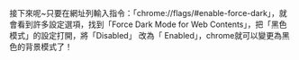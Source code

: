 接下來呢~只要在網址列輸入指令：「chrome://flags/#enable-force-dark」，就會看到許多設定選項，找到「Force Dark Mode for Web Contents」，把「黑色模式」的設定打開，將「Disabled」 改為「 Enabled」，chrome就可以變更為黑色的背景模式了！

